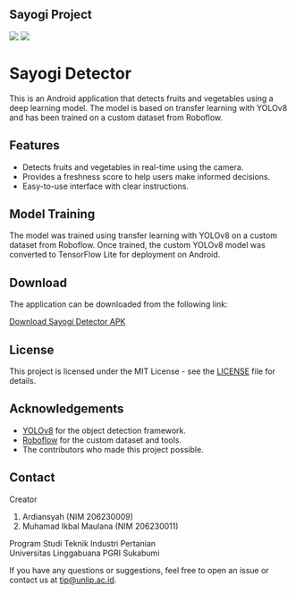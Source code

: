 ## Sayogi Project


<p>
    <img src="home.jpg" >
    <img src="home.jpg" >
</p>

# Sayogi Detector

This is an Android application that detects fruits and vegetables using a deep learning model. The model is based on transfer learning with YOLOv8 and has been trained on a custom dataset from Roboflow.

## Features

- Detects fruits and vegetables in real-time using the camera.
- Provides a freshness score to help users make informed decisions.
- Easy-to-use interface with clear instructions.

## Model Training

The model was trained using transfer learning with YOLOv8 on a custom dataset from Roboflow. Once trained, the custom YOLOv8 model was converted to TensorFlow Lite for deployment on Android.

## Download

The application can be downloaded from the following link:

[Download Sayogi Detector APK](https://drive.google.com/file/d/1PdI018NzLEvuGL6dW-VMDjKaQzJbLz95/view?usp=sharing)

## License

This project is licensed under the MIT License - see the [LICENSE](LICENSE) file for details.

## Acknowledgements

- [YOLOv8](https://github.com/ultralytics/yolov8) for the object detection framework.
- [Roboflow](https://roboflow.com/) for the custom dataset and tools.
- The contributors who made this project possible.

## Contact

Creator
1. Ardiansyah (NIM 206230009)
2. Muhamad Ikbal Maulana (NIM 206230011)

<p>Program Studi Teknik Industri Pertanian<br>Universitas Linggabuana PGRI Sukabumi</p>

If you have any questions or suggestions, feel free to open an issue or contact us at [tip@unlip.ac.id](mailto:your-email@tip@unlip.ac.id).

